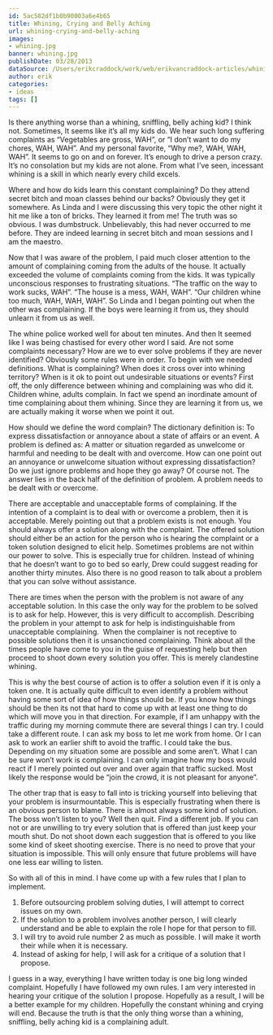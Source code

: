 ```yaml
---
id: 5ac582df1b0b90003a6e4b65
title: Whining, Crying and Belly Aching
url: whining-crying-and-belly-aching
images:
- whining.jpg
banner: whining.jpg
publishDate: 03/28/2013
dataSource: /Users/erikcraddock/work/web/erikvancraddock-articles/whining-crying-and-belly-aching/whining-crying-and-belly-aching.md
author: erik
categories:
- ideas
tags: []
---
```

Is there anything worse than a whining, sniffling, belly aching kid? I think not. Sometimes, It seems like it’s all my kids do. We hear such long suffering complaints as “Vegetables are gross, WAH”, or “I don’t want to do my chores, WAH, WAH”. And my personal favorite, “Why me?, WAH, WAH, WAH”. It seems to go on and on forever. It’s enough to drive a person crazy. It’s no consolation but my kids are not alone. From what I’ve seen, incessant whining is a skill in which nearly every child excels.

Where and how do kids learn this constant complaining? Do they attend secret bitch and moan classes behind our backs? Obviously they get it somewhere. As Linda and I were discussing this very topic the other night it hit me like a ton of bricks. They learned it from me! The truth was so obvious. I was dumbstruck. Unbelievably, this had never occurred to me before. They are indeed learning in secret bitch and moan sessions and I am the maestro.

Now that I was aware of the problem, I paid much closer attention to the amount of complaining coming from the adults of the house. It actually exceeded the volume of complaints coming from the kids. It was typically unconscious responses to frustrating situations. “The traffic on the way to work sucks, WAH”. “The house is a mess, WAH, WAH”. “Our children whine too much, WAH, WAH, WAH”. So Linda and I began pointing out when the other was complaining. If the boys were learning it from us, they should unlearn it from us as well.

The whine police worked well for about ten minutes. And then It seemed like I was being chastised for every other word I said. Are not some complaints necessary? How are we to ever solve problems if they are never identified? Obviously some rules were in order. To begin with we needed definitions. What is complaining? When does it cross over into whining territory? When is it ok to point out undesirable situations or events? First off, the only difference between whining and complaining was who did it. Children whine, adults complain. In fact we spend an inordinate amount of time complaining about them whining. Since they are learning it from us, we are actually making it worse when we point it out.

How should we define the word complain? The dictionary definition is: To express dissatisfaction or annoyance about a state of affairs or an event. A problem is defined as: A matter or situation regarded as unwelcome or harmful and needing to be dealt with and overcome. How can one point out an annoyance or unwelcome situation without expressing dissatisfaction? Do we just ignore problems and hope they go away? Of course not. The answer lies in the back half of the definition of problem. A problem needs to be dealt with or overcome.

There are acceptable and unacceptable forms of complaining. If the intention of a complaint is to deal with or overcome a problem, then it is acceptable. Merely pointing out that a problem exists is not enough. You should always offer a solution along with the complaint. The offered solution should either be an action for the person who is hearing the complaint or a token solution designed to elicit help. Sometimes problems are not within our power to solve. This is especially true for children. Instead of whining that he doesn’t want to go to bed so early, Drew could suggest reading for another thirty minutes. Also there is no good reason to talk about a problem that you can solve without assistance.

There are times when the person with the problem is not aware of any acceptable solution. In this case the only way for the problem to be solved is to ask for help. However, this is very difficult to accomplish. Describing the problem in your attempt to ask for help is indistinguishable from unacceptable complaining.  When the complainer is not receptive to possible solutions then it is unsanctioned complaining. Think about all the times people have come to you in the guise of requesting help but then proceed to shoot down every solution you offer. This is merely clandestine whining.

This is why the best course of action is to offer a solution even if it is only a token one. It is actually quite difficult to even identify a problem without having some sort of idea of how things should be. If you know how things should be then its not that hard to come up with at least one thing to do which will move you in that direction. For example, if I am unhappy with the traffic during my morning commute there are several things I can try. I could take a different route. I can ask my boss to let me work from home. Or I can ask to work an earlier shift to avoid the traffic. I could take the bus. Depending on my situation some are possible and some aren’t. What I can be sure won’t work is complaining. I can only imagine how my boss would react if I merely pointed out over and over again that traffic sucked. Most likely the response would be “join the crowd, it is not pleasant for anyone”.

The other trap that is easy to fall into is tricking yourself into believing that your problem is insurmountable. This is especially frustrating when there is an obvious person to blame. There is almost always some kind of solution. The boss won’t listen to you? Well then quit. Find a different job. If you can not or are unwilling to try every solution that is offered than just keep your mouth shut. Do not shoot down each suggestion that is offered to you like some kind of skeet shooting exercise. There is no need to prove that your situation is impossible. This will only ensure that future problems will have one less ear willing to listen.

So with all of this in mind. I have come up with a few rules that I plan to implement.

  1. Before outsourcing problem solving duties, I will attempt to correct issues on my own.
  2. If the solution to a problem involves another person, I will clearly understand and be able to explain the role I hope for that person to fill.
  3. I will try to avoid rule number 2 as much as possible. I will make it worth their while when it is necessary.
  4. Instead of asking for help, I will ask for a critique of a solution that I propose.

I guess in a way, everything I have written today is one big long winded complaint. Hopefully I have followed my own rules. I am very interested in hearing your critique of the solution I propose. Hopefully as a result, I will be a better example for my children. Hopefully the constant whining and crying will end. Because the truth is that the only thing worse than a whining, sniffling, belly aching kid is a complaining adult.
